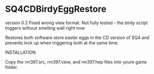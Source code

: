 # SQ4CDBirdyEggRestore
version 0.2 
Fixed wrong view format. Not fully tested - the birdy script triggers without smelling wall right now

 Restores both software store easter eggs in the CD version of SQ4 and prevents lock up when triggering both at the same time.

INSTALLATION

Copy the rm397.src, rm397.view, and rm397.hep files into youre game folder.
